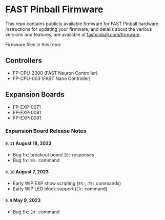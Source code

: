 # FAST Pinball Firmware

This repo contains publicly available firmware for FAST Pinball hardware. Instructions
for updating your firmware, and details about the various versions and features, are
available at [fastpinball.com/firmware](https://fastpinball.com/firmware/).

Firmware files in this repo:

## Controllers

* FP-CPU-2000 (FAST Neuron Controller)
* FP-CPU-003 (FAST Nano Controller)

## Expansion Boards

* FP-EXP-0071
* FP-EXP-0081
* FP-EXP-0091

### Expansion Board Release Notes

#### `0.11` August 18, 2023

* Bug fix: breakout board `ID:` responses
* Bug fix: `BR:` command

#### `0.10` August 7, 2023

* Early WIP EXP show scripting (`ES:`, `TS:` commands)
* Early WIP LED block support (`ER:` command)

#### `0.9` May 9, 2023

* Bug fix: `EM:` command